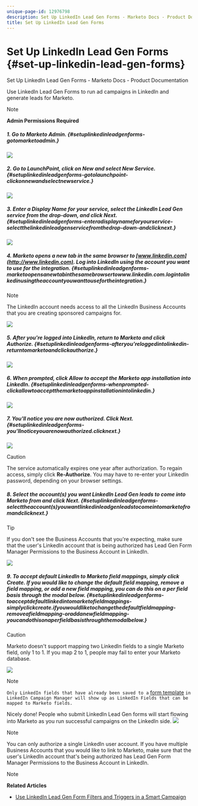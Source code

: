 ```yaml
---
unique-page-id: 12976798
description: Set Up LinkedIn Lead Gen Forms - Marketo Docs - Product Documentation
title: Set Up LinkedIn Lead Gen Forms
---
```


# Set Up LinkedIn Lead Gen Forms {#set-up-linkedin-lead-gen-forms}

Set Up LinkedIn Lead Gen Forms - Marketo Docs - Product Documentation

Use LinkedIn Lead Gen Forms to run ad campaigns in LinkedIn and generate leads for Marketo.

>[!NOTE]
>
>**Admin Permissions Required**

##### 1. Go to Marketo Admin. {#setuplinkedinleadgenforms-gotomarketoadmin.}

![](assets/image2016-11-29-10-3a50-3a29.png)

##### 2. Go to LaunchPoint, click on New and select New Service. {#setuplinkedinleadgenforms-gotolaunchpoint-clickonnewandselectnewservice.}

![](assets/image2016-11-29-10-3a51-3a11.png)

##### 3. Enter a Display Name for your service, select the LinkedIn Lead Gen service from the drop-down, and click Next. {#setuplinkedinleadgenforms-enteradisplaynameforyourservice-selectthelinkedinleadgenservicefromthedrop-down-andclicknext.}

![](assets/linkedin-lead-gen.png)

##### 4. Marketo opens a new tab in the same browser to [www.linkedin.com](http://www.linkedin.com). Log into LinkedIn using the account you want to use for the integration. {#setuplinkedinleadgenforms-marketoopensanewtabinthesamebrowsertowww.linkedin.com.logintolinkedinusingtheaccountyouwanttousefortheintegration.}

>[!NOTE]
>
>The LinkedIn account needs access to all the LinkedIn Business Accounts that you are creating sponsored campaigns for.

![](assets/linkedin-login.png)  

##### 5. After you're logged into LinkedIn, return to Marketo and click Authorize. {#setuplinkedinleadgenforms-afteryou'reloggedintolinkedin-returntomarketoandclickauthorize.}

![](assets/linkedin-lead-gen-authorize.png)

##### 6. When prompted, click Allow to accept the Marketo app installation into LinkedIn. {#setuplinkedinleadgenforms-whenprompted-clickallowtoacceptthemarketoappinstallationintolinkedin.}

![](assets/linkedin-marketo-allow.png)

##### 7. You'll notice you are now authorized. Click Next. {#setuplinkedinleadgenforms-you'llnoticeyouarenowauthorized.clicknext.}

![](assets/image2017-9-28-7-3a55-3a14.png)

>[!CAUTION]
>
>The service automatically expires one year after authorization. To regain access, simply click **Re-Authorize**. You may have to re-enter your LinkedIn password, depending on your browser settings.

##### 8. Select the account(s) you want LinkedIn Lead Gen leads to come into Marketo from and click Next. {#setuplinkedinleadgenforms-selecttheaccount(s)youwantlinkedinleadgenleadstocomeintomarketofromandclicknext.}

>[!TIP]
>
>If you don't see the Business Accounts that you're expecting, make sure that the user's LinkedIn account that is being authorized has Lead Gen Form Manager Permissions to the Business Account in LinkedIn.

![](assets/linkedin-pages-to-capture.png)  

##### 9. To accept default LinkedIn to Marketo field mappings, simply click Create. If you would like to change the default field mapping, remove a field mapping, or add a new field mapping, you can do this on a per field basis through the modal below. {#setuplinkedinleadgenforms-toacceptdefaultlinkedintomarketofieldmappings-simplyclickcreate.ifyouwouldliketochangethedefaultfieldmapping-removeafieldmapping-oraddanewfieldmapping-youcandothisonaperfieldbasisthroughthemodalbelow.}

>[!CAUTION]
>
>Marketo doesn't support mapping two LinkedIn fields to a single Marketo field, only 1 to 1. If you map 2 to 1, people may fail to enter your Marketo database.

![](assets/linkedin-lead-gen-mapping.png)

>[!NOTE]
>
>`Only LinkedIn fields that have already been saved to a` [form template](https://www.linkedin.com/help/lms/answer/79634) `in LinkedIn Campaign Manager will show up as LinkedIn Fields that can be mapped to Marketo fields.`

Nicely done! People who submit LinkedIn Lead Gen forms will start flowing into Marketo as you run successful campaigns on the LinkedIn side.   ![](assets/linkedin-installed-services.png)

>[!NOTE]
>
>You can only authorize a single LinkedIn user account. If you have multiple Business Accounts that you would like to link to Marketo, make sure that the user's LinkedIn account that's being authorized has Lead Gen Form Manager Permissions to the Business Account in LinkedIn.

>[!NOTE]
>
>**Related Articles**
>
>* [Use LinkedIn Lead Gen Form Filters and Triggers in a Smart Campaign](use-linkedin-lead-gen-form-filters-and-triggers-in-a-smart-campaign.md)
>

